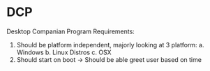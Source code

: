 # DCP
Desktop Companian Program
Requirements:
1. Should be platform independent, majorly looking at 3 platform:
    a. Windows
    b. Linux Distros
    c. OSX 
2. Should start on boot -> Should be able greet user  based on time